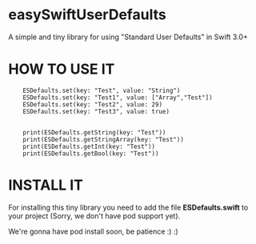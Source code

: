 # easySwiftUserDefaults
A simple and tiny library for using  "Standard User Defaults" in Swift 3.0+

# HOW TO USE IT

        ESDefaults.set(key: "Test", value: "String")
        ESDefaults.set(key: "Test1", value: ["Array","Test"])
        ESDefaults.set(key: "Test2", value: 29)
        ESDefaults.set(key: "Test3", value: true)
        
        
        print(ESDefaults.getString(key: "Test"))
        print(ESDefaults.getStringArray(key: "Test"))
        print(ESDefaults.getInt(key: "Test"))
        print(ESDefaults.getBool(key: "Test"))
        
 # INSTALL IT
 
 For installing this tiny library you need to add the file **ESDefaults.swift** to your project (Sorry, we don't have pod support yet).
 
 We're gonna have pod install soon, be patience :) :)
